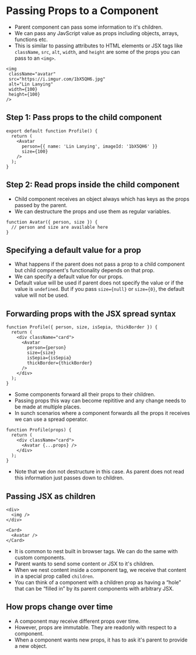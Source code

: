 # Passing Props to a Component

- Parent component can pass some information to it's children.
- We can pass any JavScript value as props including objects, arrays, functions etc.
- This is similar to passing attributes to HTML elements or JSX tags like `className`, `src`, `alt`, `width`, and `height` are some of the props you can pass to an `<img>`.

```tsx
<img
 className="avatar"
 src="https://i.imgur.com/1bX5QH6.jpg"
 alt="Lin Lanying"
 width={100}
 height={100}
/>
```

## Step 1: Pass props to the child component 

```tsx
export default function Profile() {
  return (
    <Avatar
      person={{ name: 'Lin Lanying', imageId: '1bX5QH6' }}
      size={100}
    />
  );
}
```

## Step 2: Read props inside the child component 

- Child component receives an object always which has keys as the props passed by the parent.
- We can destructure the props and use them as regular variables.

```tsx
function Avatar({ person, size }) {
  // person and size are available here
}
```


## Specifying a default value for a prop 

- What happens if the parent does not pass a prop to a child component but child component's functionality depends on that prop.
- We can specify a default value for our props.
- Default value will be used if parent does not specify the value or if the value is `undefined`. But if you pass `size={null}` or `size={0}`, the default value will not be used.


## Forwarding props with the JSX spread syntax 

```tsx
function Profile({ person, size, isSepia, thickBorder }) {
  return (
    <div className="card">
      <Avatar
        person={person}
        size={size}
        isSepia={isSepia}
        thickBorder={thickBorder}
      />
    </div>
  );
}
```
- Some components forward all their props to their children.
- Passing props this way can become repititive and any change needs to be made at multiple places.
- In sunch scenarios where a component forwards all the props it receives we can use a spread operator.

```tsx
function Profile(props) {
  return (
    <div className="card">
      <Avatar {...props} />
    </div>
  );
}
```
- Note that we don not destructure in this case. As parent does not read this information just passes down to children.


## Passing JSX as children 

```tsx
<div>
  <img />
</div>

<Card>
  <Avatar />
</Card>
```

- It is common to nest built in browser tags. We can do the same with custom components.
- Parent wants to send some content or JSX to it's children.
- When we nest content inside a component tag, we receive that content in a special prop called `children`.
- You can think of a component with a children prop as having a “hole” that can be “filled in” by its parent components with arbitrary JSX.


## How props change over time 

- A component may receive different props over time.
- However, props are immutable. They are readonly with respect to a component.
- When a component wants new props, it has to ask it's parent to provide a new object.
